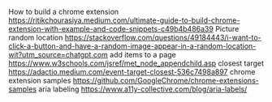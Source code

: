 How to build a chrome extension https://ritikchourasiya.medium.com/ultimate-guide-to-build-chrome-extension-with-example-and-code-snippets-c49b4b486a39
Picture random location https://stackoverflow.com/questions/49184443/i-want-to-click-a-button-and-have-a-random-image-appear-in-a-random-location-wit?utm_source=chatgpt.com
add items to a page https://www.w3schools.com/jsref/met_node_appendchild.asp
closest target https://adactio.medium.com/event-target-closest-536c7498a897
chrome extension samples https://github.com/GoogleChrome/chrome-extensions-samples
aria labeling https://www.a11y-collective.com/blog/aria-labels/
